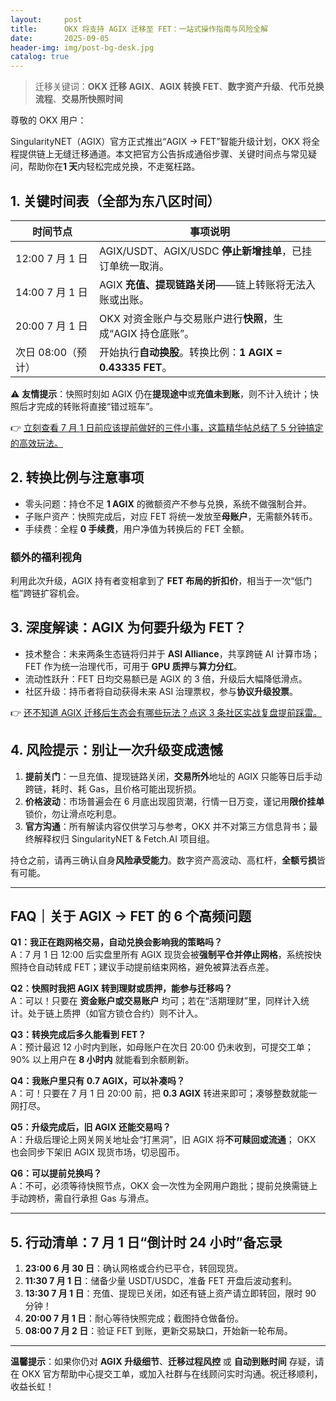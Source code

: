 ```yaml
---
layout:     post
title:      OKX 将支持 AGIX 迁移至 FET：一站式操作指南与风险全解
date:       2025-09-05
header-img: img/post-bg-desk.jpg
catalog: true
---
```


> 迁移关键词：**OKX 迁移 AGIX**、**AGIX 转换 FET**、**数字资产升级**、**代币兑换流程**、**交易所快照时间**

尊敬的 OKX 用户：

SingularityNET（AGIX）官方正式推出“AGIX → FET”智能升级计划，OKX 将全程提供链上无缝迁移通道。本文把官方公告拆成通俗步骤、关键时间点与常见疑问，帮助你在**1 天**内轻松完成兑换，不走冤枉路。

## 1. 关键时间表（全部为东八区时间）

| 时间节点 | 事项说明 |
|---------|---------|
| 12:00 7 月 1 日 | AGIX/USDT、AGIX/USDC **停止新增挂单**，已挂订单统一取消。 |
| 14:00 7 月 1 日 | AGIX **充值、提现链路关闭**——链上转账将无法入账或出账。 |
| 20:00 7 月 1 日 | OKX 对资金账户与交易账户进行**快照**，生成“AGIX 持仓底账”。 |
| 次日 08:00（预计） | 开始执行**自动换股**。转换比例：**1 AGIX = 0.43335 FET**。 |

⚠️ **友情提示**：快照时刻如 AGIX 仍在**提现途中**或**充值未到账**，则不计入统计；快照后才完成的转账将直接“错过班车”。

👉 [立刻查看 7 月 1 日前应该提前做好的三件小事，这篇精华帖总结了 5 分钟搞定的高效玩法。](https://okxdog.com/)

## 2. 转换比例与注意事项

- 零头问题：持仓不足 **1 AGIX** 的微额资产不参与兑换，系统不做强制合并。
- 子账户资产：快照完成后，对应 FET 将统一发放至**母账户**，无需额外转币。
- 手续费：全程 **0 手续费**，用户净值为转换后的 FET 全额。

### 额外的福利视角  
利用此次升级，AGIX 持有者变相拿到了 **FET 布局的折扣价**，相当于一次“低门槛”跨链扩容机会。

## 3. 深度解读：AGIX 为何要升级为 FET？

- 技术整合：未来两条生态链将归并于 **ASI Alliance**，共享跨链 AI 计算市场；FET 作为统一治理代币，可用于 **GPU 质押**与**算力分红**。
- 流动性跃升：FET 日均交易额已是 AGIX 的 3 倍，升级后大幅降低滑点。
- 社区升级：持币者将自动获得未来 ASI 治理票权，参与**协议升级投票**。

👉 [还不知道 AGIX 迁移后生态会有哪些玩法？点这 3 条社区实战复盘提前踩雷。](https://okxdog.com/)

## 4. 风险提示：别让一次升级变成遗憾

1. **提前关门**：一旦充值、提现链路关闭，**交易所外**地址的 AGIX 只能等日后手动跨链，耗时、耗 Gas，且价格可能出现折损。
2. **价格波动**：市场普遍会在 6 月底出现囤货潮，行情一日万变，谨记用**限价挂单**锁价，勿让滑点吃利息。
3. **官方沟通**：所有解读内容仅供学习与参考，OKX 并不对第三方信息背书；最终解释权归 SingularityNET & Fetch.AI 项目组。

持仓之前，请再三确认自身**风险承受能力**。数字资产高波动、高杠杆，**全额亏损**皆有可能。

---

## FAQ｜关于 AGIX → FET 的 6 个高频问题

**Q1：我正在跑网格交易，自动兑换会影响我的策略吗？**  
A：7 月 1 日 12:00 后实盘里所有 AGIX 现货会被**强制平仓并停止网格**，系统按快照持仓自动转成 FET；建议手动提前结束网格，避免被算法吞点差。

**Q2：快照时我把 AGIX 转到理财或质押，能参与迁移吗？**  
A：可以！只要在 **资金账户或交易账户** 均可；若在“活期理财”里，同样计入统计。处于链上质押（如官方锁仓合约）则不计入。

**Q3：转换完成后多久能看到 FET？**  
A：预计最迟 12 小时内到账，如母账户在次日 20:00 仍未收到，可提交工单；90% 以上用户在 **8 小时内** 就能看到余额刷新。

**Q4：我账户里只有 0.7 AGIX，可以补凑吗？**  
A：可！只要在 7 月 1 日 20:00 前，把 **0.3 AGIX** 转进来即可；凑够整数就能一网打尽。

**Q5：升级完成后，旧 AGIX 还能交易吗？**  
A：升级后理论上网关网关地址会“打黑洞”，旧 AGIX 将**不可赎回或流通**； OKX 也会同步下架旧 AGIX 现货市场，切忌囤币。

**Q6：可以提前兑换吗？**  
A：不可，必须等待快照节点，OKX 会一次性为全网用户跑批；提前兑换需链上手动跨桥，需自行承担 Gas 与滑点。

---

## 5. 行动清单：7 月 1 日“倒计时 24 小时”备忘录

1. **23:00 6 月 30 日**：确认网格或合约已平仓，转回现货。  
2. **11:30 7 月 1 日**：储备少量 USDT/USDC，准备 FET 开盘后波动套利。  
3. **13:30 7 月 1 日**：充值、提现已关闭，如还有链上资产请立即转回，限时 90 分钟！  
4. **20:00 7 月 1 日**：耐心等待快照完成；截图持仓做备份。  
5. **08:00 7 月 2 日**：验证 FET 到账，更新交易缺口，开始新一轮布局。

---

**温馨提示**：如果你仍对 **AGIX 升级细节**、**迁移过程风控** 或 **自动到账时间** 存疑，请在 OKX 官方帮助中心提交工单，或加入社群与在线顾问实时沟通。祝迁移顺利，收益长虹！